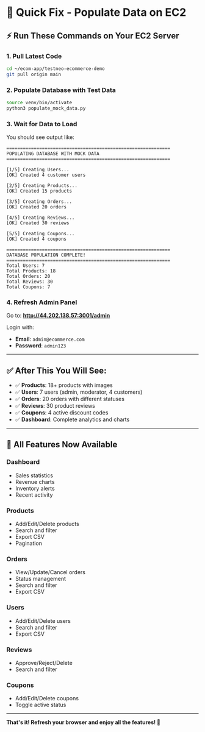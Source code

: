 # 🚀 Quick Fix - Populate Data on EC2

## ⚡ Run These Commands on Your EC2 Server

### 1. Pull Latest Code
```bash
cd ~/ecom-app/testneo-ecommerce-demo
git pull origin main
```

### 2. Populate Database with Test Data
```bash
source venv/bin/activate
python3 populate_mock_data.py
```

### 3. Wait for Data to Load
You should see output like:
```
============================================================
POPULATING DATABASE WITH MOCK DATA
============================================================

[1/5] Creating Users...
[OK] Created 4 customer users

[2/5] Creating Products...
[OK] Created 15 products

[3/5] Creating Orders...
[OK] Created 20 orders

[4/5] Creating Reviews...
[OK] Created 30 reviews

[5/5] Creating Coupons...
[OK] Created 4 coupons

============================================================
DATABASE POPULATION COMPLETE!
============================================================
Total Users: 7
Total Products: 18
Total Orders: 20
Total Reviews: 30
Total Coupons: 7
```

### 4. Refresh Admin Panel
Go to: **http://44.202.138.57:3001/admin**

Login with:
- **Email**: `admin@ecommerce.com`
- **Password**: `admin123`

---

## ✅ After This You Will See:

- ✅ **Products**: 18+ products with images
- ✅ **Users**: 7 users (admin, moderator, 4 customers)
- ✅ **Orders**: 20 orders with different statuses
- ✅ **Reviews**: 30 product reviews
- ✅ **Coupons**: 4 active discount codes
- ✅ **Dashboard**: Complete analytics and charts

---

## 🎯 All Features Now Available

### Dashboard
- Sales statistics
- Revenue charts
- Inventory alerts
- Recent activity

### Products
- Add/Edit/Delete products
- Search and filter
- Export CSV
- Pagination

### Orders
- View/Update/Cancel orders
- Status management
- Search and filter
- Export CSV

### Users
- Add/Edit/Delete users
- Search and filter
- Export CSV

### Reviews
- Approve/Reject/Delete
- Search and filter

### Coupons
- Add/Edit/Delete coupons
- Toggle active status

---

**That's it! Refresh your browser and enjoy all the features! 🎉**

